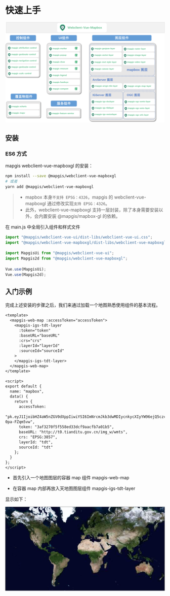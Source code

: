 # 快速上手

![核心框架](../images/framework/webclient-vue-mapboxgl.png)

## 安装

### ES6 方式

mapgis webclient-vue-mapboxgl 的安装：

[comment]: <> (> 由于 mapbox 本身`不支持 EPSG：4326`， 公司内部修改版实现`支持 EPSG：4326`)

[comment]: <> (### 中地版本安装 `建议使用`)

[comment]: <> (@mapgis/webclient-vue-mapboxgl 支持一层封装，除了本身需要安装以外，会内置安装 @mapgis/mapbox-gl 的依赖)

[comment]: <> (# 支持 4326 的坐标系的使用方式)

```bash
npm install --save @mapgis/webclient-vue-mapboxgl
# 或者
yarn add @mapgis/webclient-vue-mapboxgl
```

> - mapbox 本身`不支持 EPSG：4326`，mapgis 的 webclient-vue-mapboxgl 通过修改实现`支持 EPSG：4326`。
> - 此外，webclient-vue-mapboxgl 支持一层封装，除了本身需要安装以外，会内置安装 @mapgis/mapbox-gl 的依赖。

在 main.js 中全局引入组件和样式文件

```js
import "@mapgis/webclient-vue-ui/dist-libs/webclient-vue-ui.css";
import "@mapgis/webclient-vue-mapboxgl/dist-libs/webclient-vue-mapboxgl.css";

import MapgisUi from "@mapgis/webclient-vue-ui";
import Mapgis2d from "@mapgis/webclient-vue-mapboxgl";

Vue.use(MapgisUi);
Vue.use(Mapgis2d);
```

## 入门示例

完成上述安装的步骤之后，我们来通过加载一个地图熟悉使用组件的基本流程。

```vue
<template>
  <mapgis-web-map :accessToken="accessToken">
    <mapgis-igs-tdt-layer
      :token="token"
      :baseURL="baseURL"
      :crs="crs"
      :layerId="layerId"
      :sourceId="sourceId"
    >
    </mapgis-igs-tdt-layer>
  </mapgis-web-map>
</template>

<script>
export default {
  name: "mapbox",
  data() {
    return {
      accessToken:
        "pk.eyJ1IjoibHZ4aW5nZGV0dXppIiwiYSI6ImNrcmJkb3dwMDIycnkycXIyYW96ejQ5czcifQ.RftxemAeBo-0pa-FZqm5vw",
      token: "3af3270f5f558ed33dcf9aacfb7a01b5",
      baseURL: "http://t0.tianditu.gov.cn/img_w/wmts",
      crs: "EPSG:3857",
      layerId: "tdt",
      sourceId: "tdt"
    };
  }
};
</script>
```

- 首先引入一个地图图层的容器 map 组件 mapgis-web-map

- 在容器 map 内部再放入天地图图层组件 mapgis-igs-tdt-layer

显示如下：

![入门示例](./example.png)

[comment]: <> (## 浏览器使用)

[comment]: <> (### 安装)

[comment]: <> (添加 vue, mapbox-gl, 和 vue-mapbox 脚本到页面中)

[comment]: <> (> 由于公司的 cdn 包不在公网上发布，统一在[司马云]&#40;http://www.smaryun.com&#41;上获取，下面展示的是开源的脚本)

[comment]: <> (```html)

[comment]: <> (<!DOCTYPE html>)

[comment]: <> (<html>)

[comment]: <> ( <head>)

[comment]: <> ( <!-- ... -->)

[comment]: <> ( <!-- Mapbox GL CSS -->)

[comment]: <> ( <link)

[comment]: <> ( href="http://develop.smaryun.com/static/libs/cdn/mapboxgl/mapbox-gl.css")

[comment]: <> ( rel="stylesheet")

[comment]: <> ( />)

[comment]: <> ( <!-- Vue-mapbox CSS -->)

[comment]: <> ( <link)

[comment]: <> ( href="http://develop.smaryun.com/static/libs/cdn/zondyclient/vue/webclient-vue-mapboxgl.css")

[comment]: <> ( rel="stylesheet")

[comment]: <> ( />)

[comment]: <> ( <!-- Mapbox GL JS -->)

[comment]: <> ( <script src="http://develop.smaryun.com/static/libs/cdn/mapboxgl/mapbox-gl.js"></script>)

[comment]: <> ( <!-- VueJS -->)

[comment]: <> ( <script src="https://cdn.jsdelivr.net/npm/vue@latest/dist/vue.min.js"></script>)

[comment]: <> ( <!-- Vue-mapbox -->)

[comment]: <> ( <script)

[comment]: <> ( type="text/javascript")

[comment]: <> ( src="http://develop.smaryun.com/static/libs/cdn/zondyclient/vue/webclient-vue-mapboxgl.umd.min.js")

[comment]: <> ( ></script>)

[comment]: <> ( <!-- ... -->)

[comment]: <> ( </head>)

[comment]: <> (</html>)

[comment]: <> (```)

[comment]: <> (::: tip 目的)

[comment]: <> (所有的组件都是在 既可以全局引入，也可以按需引入。 推荐全局使用。)

[comment]: <> (:::)
